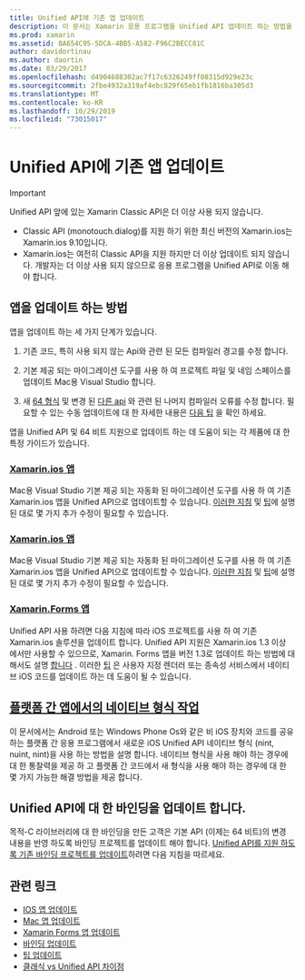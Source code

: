 ```yaml
---
title: Unified API에 기존 앱 업데이트
description: 이 문서는 Xamarin 응용 프로그램을 Unified API 업데이트 하는 방법을 설명 하는 다양 한 가이드에 연결 됩니다. Xamarin.ios 앱, Xamarin.ios 앱에 대해 설명 합니다. Xamarin Forms 앱, 플랫폼 간 앱 및 바인딩 프로젝트의 네이티브 형식입니다.
ms.prod: xamarin
ms.assetid: 8A654C95-5DCA-4BB5-A582-F96C2BECC81C
author: davidortinau
ms.author: daortin
ms.date: 03/29/2017
ms.openlocfilehash: d4904688302ac7f17c6326249ff08315d929e23c
ms.sourcegitcommit: 2fbe4932a319af4ebc829f65eb1fb1816ba305d3
ms.translationtype: MT
ms.contentlocale: ko-KR
ms.lasthandoff: 10/29/2019
ms.locfileid: "73015017"
---
```

# <a name="updating-existing-apps-to-the-unified-api"></a>Unified API에 기존 앱 업데이트

> [!IMPORTANT]
> Unified API 앞에 있는 Xamarin Classic API은 더 이상 사용 되지 않습니다.
>
> - Classic API (monotouch.dialog)를 지원 하기 위한 최신 버전의 Xamarin.ios는 Xamarin.ios 9.10입니다.
> - Xamarin.ios는 여전히 Classic API을 지원 하지만 더 이상 업데이트 되지 않습니다. 개발자는 더 이상 사용 되지 않으므로 응용 프로그램을 Unified API로 이동 해야 합니다.

## <a name="how-to-update-your-apps"></a>앱을 업데이트 하는 방법

앱을 업데이트 하는 세 가지 단계가 있습니다.

1. 기존 코드, 특히 사용 되지 않는 Api와 관련 된 모든 컴파일러 경고를 수정 합니다.

2. 기본 제공 되는 마이그레이션 도구를 사용 하 여 프로젝트 파일 및 네임 스페이스를 업데이트 Mac용 Visual Studio 합니다.

3. 새 [64 형식](~/cross-platform/macios/nativetypes.md) 및 변경 된 [다른 api](~/cross-platform/macios/unified/overview.md#deprecated-typos) 와 관련 된 나머지 컴파일러 오류를 수정 합니다. 필요할 수 있는 수동 업데이트에 대 한 자세한 내용은 [다음 팁](~/cross-platform/macios/unified/updating-tips.md) 을 확인 하세요.

앱을 Unified API 및 64 비트 지원으로 업데이트 하는 데 도움이 되는 각 제품에 대 한 특정 가이드가 있습니다.

### <a name="xamarinios-appscross-platformmaciosunifiedupdating-ios-appsmd"></a>[Xamarin.ios 앱](~/cross-platform/macios/unified/updating-ios-apps.md)

Mac용 Visual Studio 기본 제공 되는 자동화 된 마이그레이션 도구를 사용 하 여 기존 Xamarin.ios 앱을 Unified API으로 업데이트할 수 있습니다. [이러한 지침](~/cross-platform/macios/unified/updating-ios-apps.md) 및 [팁](~/cross-platform/macios/unified/updating-tips.md)에 설명 된 대로 몇 가지 추가 수정이 필요할 수 있습니다.

### <a name="xamarinmac-appscross-platformmaciosunifiedupdating-mac-appsmd"></a>[Xamarin.ios 앱](~/cross-platform/macios/unified/updating-mac-apps.md)

Mac용 Visual Studio 기본 제공 되는 자동화 된 마이그레이션 도구를 사용 하 여 기존 Xamarin.ios 앱을 Unified API으로 업데이트할 수 있습니다. [이러한 지침](~/cross-platform/macios/unified/updating-mac-apps.md) 및 [팁](~/cross-platform/macios/unified/updating-tips.md)에 설명 된 대로 몇 가지 추가 수정이 필요할 수 있습니다.

### <a name="xamarinforms-appscross-platformmaciosunifiedupdating-xamarin-forms-appsmd"></a>[Xamarin.Forms 앱](~/cross-platform/macios/unified/updating-xamarin-forms-apps.md)

Unified API 사용 하려면 다음 지침에 따라 iOS 프로젝트를 사용 하 여 기존 Xamarin.ios 솔루션을 업데이트 합니다. Unified API 지원은 Xamarin.ios 1.3 이상 에서만 사용할 수 있으므로, Xamarin. Forms 앱을 버전 1.3로 업데이트 하는 방법에 대해서도 설명 [합니다](~/cross-platform/macios/unified/updating-xamarin-forms-apps.md) . 이러한 [팁](~/cross-platform/macios/unified/updating-tips.md) 은 사용자 지정 렌더러 또는 종속성 서비스에서 네이티브 iOS 코드를 업데이트 하는 데 도움이 될 수 있습니다.

## <a name="working-with-native-types-in-cross-platform-appscross-platformmaciosnativetypesmd"></a>[플랫폼 간 앱에서의 네이티브 형식 작업](~/cross-platform/macios/nativetypes.md)

이 문서에서는 Android 또는 Windows Phone Os와 같은 비 iOS 장치와 코드를 공유 하는 플랫폼 간 응용 프로그램에서 새로운 iOS Unified API 네이티브 형식 (nint, nuint, nint)을 사용 하는 방법을 설명 합니다. 네이티브 형식을 사용 해야 하는 경우에 대 한 통찰력을 제공 하 고 플랫폼 간 코드에서 새 형식을 사용 해야 하는 경우에 대 한 몇 가지 가능한 해결 방법을 제공 합니다.

## <a name="update-bindings-to-the-unified-api"></a>Unified API에 대 한 바인딩을 업데이트 합니다.

목적-C 라이브러리에 대 한 바인딩을 만든 고객은 기본 API (이제는 64 비트)의 변경 내용을 반영 하도록 바인딩 프로젝트를 업데이트 해야 합니다.
[Unified API를 지원 하도록 기존 바인딩 프로젝트를 업데이트](~/cross-platform/macios/unified/update-binding.md)하려면 다음 지침을 따르세요.

## <a name="related-links"></a>관련 링크

- [IOS 앱 업데이트](~/cross-platform/macios/unified/updating-ios-apps.md)
- [Mac 앱 업데이트](~/cross-platform/macios/unified/updating-mac-apps.md)
- [Xamarin Forms 앱 업데이트](~/cross-platform/macios/unified/updating-xamarin-forms-apps.md)
- [바인딩 업데이트](~/cross-platform/macios/unified/update-binding.md)
- [팁 업데이트](~/cross-platform/macios/unified/updating-tips.md)
- [클래식 vs Unified API 차이점](https://github.com/xamarin/release-notes-archive/blob/master/release-notes/ios/api_changes/classic-vs-unified-8.6.0/index.md)
